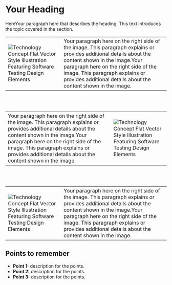 # Your Heading 
HereYour paragraph here that describes the heading. This text introduces the topic covered in the section.

| | |  
|---------------------------------|-------------|  
| ![Technology Concept Flat Vector Style Illustration Featuring Software Testing Design Elements](https://img.freepik.com/premium-vector/technology-concept-flat-vector-style-illustration-featuring-software-testing-design-elements_1226483-8155.jpg) | Your paragraph here on the right side of the image. This paragraph explains or provides additional details about the content shown in the image.Your paragraph here on the right side of the image. This paragraph explains or provides additional details about the content shown in the image. |


<br>  
<br>

| | |  
|---------------------------------|-------------|  
| Your paragraph here on the right side of the image. This paragraph explains or provides additional details about the content shown in the image.Your paragraph here on the right side of the image. This paragraph explains or provides additional details about the content shown in the image. | ![Technology Concept Flat Vector Style Illustration Featuring Software Testing Design Elements](https://img.freepik.com/premium-vector/technology-concept-flat-vector-style-illustration-featuring-software-testing-design-elements_1226483-8155.jpg) |  
<br>  
<br>

| | |  
|---------------------------------|-------------|  
|![Technology Concept Flat Vector Style Illustration Featuring Software Testing Design Elements](https://img.freepik.com/premium-vector/technology-concept-flat-vector-style-illustration-featuring-software-testing-design-elements_1226483-8155.jpg) | Your paragraph here on the right side of the image. This paragraph explains or provides additional details about the content shown in the image.Your paragraph here on the right side of the image. This paragraph explains or provides additional details about the content shown in the image. |


## Points to remember  
- **Point 1:** description for the points.  
- **Point 2:** description for the points.  
- **Point 3:** description for the points.
<!--stackedit_data:
eyJoaXN0b3J5IjpbLTExNzU5OTcyODBdfQ==
-->